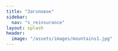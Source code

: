 ```yaml
---
title: "Заголовок"
sidebar:
  nav: "s_reinsurance"
layout: splash
header:
  image: "/assets/images/mountains1.jpg"
---
```

